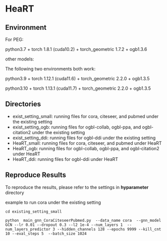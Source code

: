 # HeaRT



## Environment

For PEG:

python3.7 + torch 1.8.1 (cuda10.2) + torch_geometric 1.7.2 + ogb1.3.6


other models:

The following two environments both work:

python3.9 + torch 1.12.1 (cuda11.6) + torch_geometric 2.2.0 + ogb1.3.5

python3.10 + torch 1.13.1 (cuda11.7) + torch_geometric 2.2.0 + ogb1.3.5

## Directories

- exist_setting_small: running files for cora, citeseer, and pubmed under the existing setting
- exist_setting_ogb: running files for ogbl-collab, ogbl-ppa, and ogbl-citation2 under the existing setting
- exist_setting_ddi: running files for ogbl-ddi under the existing setting
- HeaRT_small: running files for cora, citeseer, and pubmed under HeaRT
- HeaRT_ogb: running files for ogbl-collab, ogbl-ppa, and ogbl-citation2 under HeaRT
- HeaRT_ddi: running files for ogbl-ddi under HeaRT


## Reproduce Results

To reproduce the results, please refer to the settings in **hyparameter** directory

example to run cora under the existing setting
```
cd existing_setting_small
```
```
python  main_gnn_CoraCiteseerPubmed.py  --data_name cora  --gnn_model GCN --lr 0.01 --dropout 0.3 --l2 1e-4 --num_layers 1  --num_layers_predictor 3 --hidden_channels 128 --epochs 9999 --kill_cnt 10 --eval_steps 5  --batch_size 1024
```


<!-- example to run cora under the existing setting for ogbl-collab, ogbl-ppa, ogbl-citation2 -->
<!-- ```
python NeighborOverlap.py   --xdp 0.4 --tdp 0.0 --pt 0.75 --gnnedp 0.0 --preedp 0.0 --predp 0.55 --gnndp 0.75  --probscale 6.5 --proboffset 4.4 --alpha 0.4  --gnnlr 0.0085 --prelr 0.0078  --batch_size 384  --ln --lnnn --predictor $model --dataset Citeseer  --epochs 100 --runs 10 --model puregcn --hiddim 256 --mplayers 1  --testbs 4096  --maskinput  --jk  --use_xlin  --tailact  --twolayerlin
``` -->



